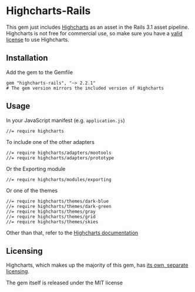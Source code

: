 # Highcharts-Rails

This gem just includes [Highcharts](http://highcharts.com/) as an asset in the Rails 3.1 asset pipeline.
Highcharts is not free for commercial use, so make sure you have a [valid license](http://highcharts.com/license) to use Highcharts.

## Installation

Add the gem to the Gemfile

    gem "highcharts-rails", "~> 2.2.1"
    # The gem version mirrors the included version of Highcharts

## Usage

In your JavaScript manifest (e.g. `application.js`)

    //= require highcharts

To include one of the other adapters

    //= require highcharts/adapters/mootools
    //= require highcharts/adapters/prototype

Or the Exporting module

    //= require highcharts/modules/exporting

Or one of the themes

    //= require highcharts/themes/dark-blue
    //= require highcharts/themes/dark-green
    //= require highcharts/themes/gray
    //= require highcharts/themes/grid
    //= require highcharts/themes/skies

Other than that, refer to the [Highcharts documentation](http://highcharts.com/documentation/how-to-use)

## Licensing

Highcharts, which makes up the majority of this gem, has [its own, separate licensing](http://highcharts.com/license).

The gem itself is released under the MIT license
